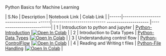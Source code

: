 Python Basics for Machine Learning

| S.No |  Description                             | Notebook Link                                    | Colab Link                |
|------|----------------------------------- ------|--------------------------- --------------------- |---------------------------|
| 1    | Introduction to python and jupyter       | [Python-Introduction](python/python-basics)      |[![Open In Colab](https://colab.research.google.com/a|ssets/colab-badge.svg)](https://colab.research.google.com/github/rbg-research/AI-Training/blob/main/python/python-basics/Python-Introduction.ipynb)                                                                                                |
| 2    | Introduction to Data Types               | [Python-Data Types](python/python-basics)        |[![Open In Colab](https://colab.research.google.com/assets/colab-badge.svg)](https://colab.research.google.com/github/rbg-research/AI-Training/blob/main/python/python-basics/Python-Data%20Types.ipynb)                                                                                                       |
| 3    | Understanduing control flow              | [Python-ControlFlow](python/python-basics)       |[![Open In Colab](https://colab.research.google.com/assets/colab-badge.svg)](https://colab.research.google.com/github/rbg-research/AI-Training/blob/main/python/python-basics/Python-ControlFlow.ipynb)                                                                                                        |
| 4    | Reading and Writing t files              | [Python-File Handling](python/python-basics)     |[![Open In Colab](https://colab.research.google.com/assets/colab-badge.svg)](https://colab.research.google.com/github/rbg-research/AI-Training/blob/main/python/python-basics/Python-File%20Handling.ipynb)                                                                                                    |


